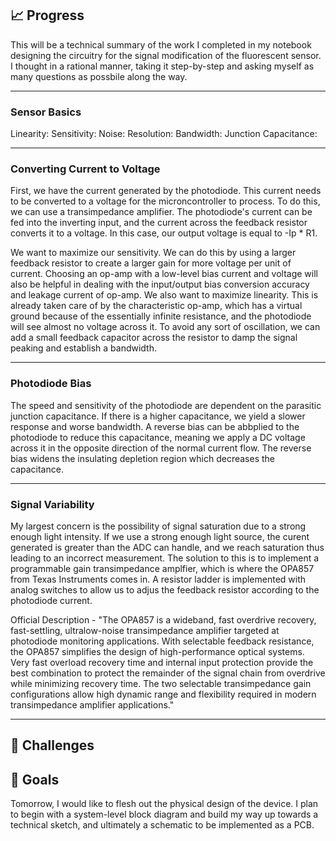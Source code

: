 ## 📈 Progress
This will be a technical summary of the work I completed in my notebook designing the circuitry for the signal modification of the fluorescent sensor. I thought in a rational manner, taking it step-by-step and asking myself as many questions as possbile along the way.

---
### Sensor Basics

Linearity: 
Sensitivity: 
Noise: 
Resolution: 
Bandwidth: 
Junction Capacitance: 

---
### Converting Current to Voltage

First, we have the current generated by the photodiode. This current needs to be converted to a voltage for the microncontroller to process. To do this, we can use a transimpedance amplifier. The photodiode's current can be fed into the inverting input, and the current across the feedback resistor converts it to a voltage. In this case, our output voltage is equal to -Ip * R1. 

We want to maximize our sensitivity. We can do this by using a larger feedback resistor to create a larger gain for more voltage per unit of current. Choosing an op-amp with a low-level bias current and voltage will also be helpful in dealing with the input/output bias conversion accuracy and leakage current of op-amp. We also want to maximize linearity. This is already taken care of by the characteristic op-amp, which has a virtual ground because of the essentially infinite resistance, and the photodiode will see almost no voltage across it. To avoid any sort of oscillation, we can add a small feedback capacitor across the resistor to damp the signal peaking and establish a bandwidth.

---
### Photodiode Bias
The speed and sensitivity of the photodiode are dependent on the parasitic junction capacitance. If there is a higher capacitance, we yield a slower response and worse bandwidth. A reverse bias can be abbplied to the photodiode to reduce this capacitance, meaning we apply a DC voltage across it in the opposite direction of the normal current flow. The reverse bias widens the insulating depletion region which decreases the capacitance. 

---
### Signal Variability
My largest concern is the possibility of signal saturation due to a strong enough light intensity. If we use a strong enough light source, the curent generated is greater than the ADC can handle, and we reach saturation thus leading to an incorrect measurement. The solution to this is to implement a programmable gain transimpedance amplfier, which is where the OPA857 from Texas Instruments comes in. A resistor ladder is implemented with analog switches to allow us to adjus the feedback resistor according to the photodiode current.

Official Description - "The OPA857 is a wideband, fast overdrive recovery, fast-settling, ultralow-noise transimpedance amplifier targeted at photodiode monitoring applications. With selectable feedback resistance, the OPA857
simplifies the design of high-performance optical systems. Very fast overload recovery time and internal input protection provide the best combination to protect the remainder of the signal chain from
overdrive while minimizing recovery time. The two selectable transimpedance gain configurations allow high dynamic range and flexibility required in modern transimpedance amplifier applications." 

---

## 🧩 Challenges

## 🥅 Goals
Tomorrow, I would like to flesh out the physical design of the device. I plan to begin with a system-level block diagram and build my way up towards a technical sketch, and ultimately a schematic to be implemented as a PCB.
